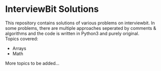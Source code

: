 # InterviewBit Solutions
This repository contains solutions of various problems on interviewbit. In some problems, there are multiple approaches seperated by comments & algorithms and the code is written in Python3 and purely original. <br/>
Topics covered: <br/>
- Arrays 
- Math
<!-- - Binary Search
- Strings
- Bit Manipulation
- Two Pointers
- Linked Lists
- Stack and Queues 
- Backtracking
- Hashing
- Heaps and Maps
- Tree
- Dynamic Programming
- Greedy Method --->

More topics to be added... 
